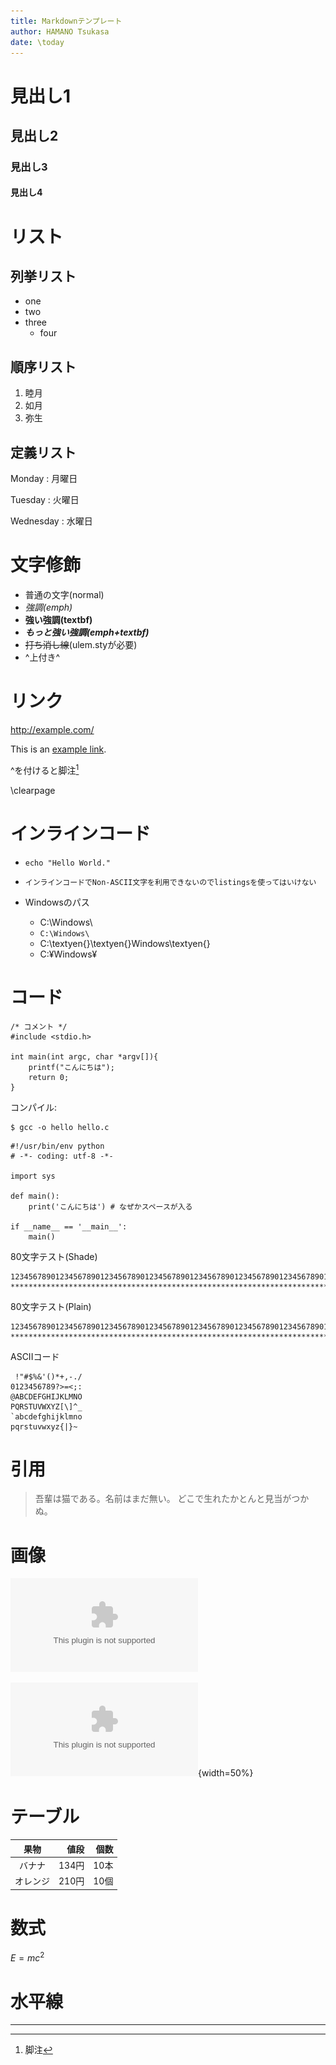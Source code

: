 ```yaml
---
title: Markdownテンプレート
author: HAMANO Tsukasa
date: \today
---
```


# 見出し1
## 見出し2
### 見出し3
#### 見出し4

# リスト
## 列挙リスト
 * one
 * two
 * three
    - four

## 順序リスト
 1. 睦月
 2. 如月
 3. 弥生

## 定義リスト

Monday
:   月曜日

Tuesday
:   火曜日

Wednesday
:   水曜日

# 文字修飾
 - 普通の文字(normal)
 - *強調(emph)*
 - **強い強調(textbf)**
 - ***もっと強い強調(emph+textbf)***
 - ~~打ち消し線~~(ulem.styが必要)
 - ^上付き^

# リンク

<http://example.com/>

This is an [example link](http://example.com/).

^を付けると脚注[^1]

[^1]: 脚注

\clearpage

# インラインコード

 * `echo "Hello World."`

 * `インラインコードでNon-ASCII文字を利用できないのでlistingsを使ってはいけない`

 * Windowsのパス
    - C:\\Windows\\
    - `C:\Windows\`
    - C:\textyen{}\textyen{}Windows\textyen{}
    - C:¥Windows¥

# コード

~~~ {.c}
/* コメント */
#include <stdio.h>

int main(int argc, char *argv[]){
    printf("こんにちは");
    return 0;
}
~~~

コンパイル:

~~~ {.bash}
$ gcc -o hello hello.c
~~~

~~~ {.python}
#!/usr/bin/env python
# -*- coding: utf-8 -*-

import sys

def main():
    print('こんにちは') # なぜかスペースが入る

if __name__ == '__main__':
    main()
~~~

80文字テスト(Shade)

~~~{.c}
12345678901234567890123456789012345678901234567890123456789012345678901234567890
********************************************************************************
~~~

80文字テスト(Plain)

~~~
12345678901234567890123456789012345678901234567890123456789012345678901234567890
********************************************************************************
~~~

ASCIIコード

~~~
 !"#$%&'()*+,-./
0123456789?>=<;:
@ABCDEFGHIJKLMNO
PQRSTUVWXYZ[\]^_
`abcdefghijklmno
pqrstuvwxyz{|}~
~~~

# 引用

> 吾輩は猫である。名前はまだ無い。
> どこで生れたかとんと見当がつかぬ。

# 画像
![代替テキスト](latex.eps)

![50%縮小画像](latex.eps){width=50%}

# テーブル

| 果物    | 値段 | 個数 |
|:-------:|-----:|-----:|
|バナナ|134円|10本|
|オレンジ|210円|10個|

# 数式
$E=mc^2$

# 水平線

- - -
